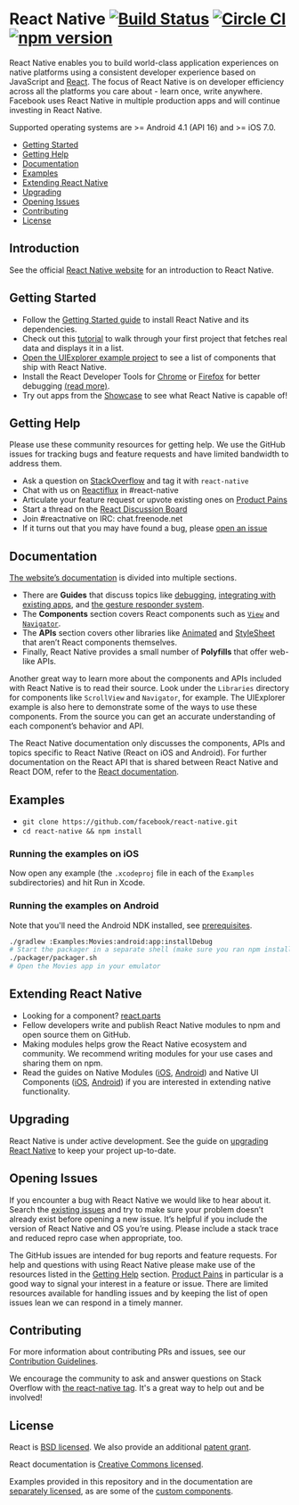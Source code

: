 # React Native [![Build Status](https://travis-ci.org/experimentsin/react-native.svg?branch=contrib)](https://travis-ci.org/experimentsin/react-native) [![Circle CI](https://circleci.com/gh/facebook/react-native.svg?style=svg)](https://circleci.com/gh/facebook/react-native) [![npm version](https://badge.fury.io/js/react-native.svg)](http://badge.fury.io/js/react-native)

React Native enables you to build world-class application experiences on native platforms using a consistent developer experience based on JavaScript and [React](http://facebook.github.io/react). The focus of React Native is on developer efficiency across all the platforms you care about - learn once, write anywhere. Facebook uses React Native in multiple production apps and will continue investing in React Native.

Supported operating systems are >= Android 4.1 (API 16) and >= iOS 7.0.

- [Getting Started](#getting-started)
- [Getting Help](#getting-help)
- [Documentation](#documentation)
- [Examples](#examples)
- [Extending React Native](#extending-react-native)
- [Upgrading](#upgrading)
- [Opening Issues](#opening-issues)
- [Contributing](#contributing)
- [License](#license)

## Introduction

See the official [React Native website](https://facebook.github.io/react-native/) for an introduction to React Native.

## Getting Started

- Follow the [Getting Started guide](http://facebook.github.io/react-native/docs/getting-started.html) to install React Native and its dependencies.
- Check out this [tutorial](https://facebook.github.io/react-native/docs/tutorial.html) to walk through your first project that fetches real data and displays it in a list.
- [Open the UIExplorer example project](#examples) to see a list of components that ship with React Native.
- Install the React Developer Tools for [Chrome](https://chrome.google.com/webstore/detail/react-developer-tools/fmkadmapgofadopljbjfkapdkoienihi) or [Firefox](https://addons.mozilla.org/en-US/firefox/addon/react-devtools/) for better debugging [(read more)](http://facebook.github.io/react-native/docs/debugging.html).
- Try out apps from the [Showcase](https://facebook.github.io/react-native/showcase.html) to see what React Native is capable of!

## Getting Help

Please use these community resources for getting help. We use the GitHub issues for tracking bugs and feature requests and have limited bandwidth to address them.

- Ask a question on [StackOverflow](http://stackoverflow.com/) and tag it with `react-native`
- Chat with us on [Reactiflux](https://discord.gg/0ZcbPKXt5bWJVmUY) in #react-native
- Articulate your feature request or upvote existing ones on [Product Pains](https://productpains.com/product/react-native/)
- Start a thread on the [React Discussion Board](https://discuss.reactjs.org/)
- Join #reactnative on IRC: chat.freenode.net
- If it turns out that you may have found a bug, please [open an issue](#opening-issues)

## Documentation

[The website’s documentation](https://facebook.github.io/react-native/docs/) is divided into multiple sections.
- There are **Guides** that discuss topics like [debugging](https://facebook.github.io/react-native/docs/debugging.html), [integrating with existing apps](https://facebook.github.io/react-native/docs/embedded-app-ios.html), and [the gesture responder system](https://facebook.github.io/react-native/docs/gesture-responder-system.html).
- The **Components** section covers React components such as [`View`](https://facebook.github.io/react-native/docs/view.html) and [`Navigator`](https://facebook.github.io/react-native/docs/navigator.html).
- The **APIs** section covers other libraries like [Animated](https://facebook.github.io/react-native/docs/animated.html) and [StyleSheet](https://facebook.github.io/react-native/docs/stylesheet.html) that aren’t React components themselves.
- Finally, React Native provides a small number of **Polyfills** that offer web-like APIs.

Another great way to learn more about the components and APIs included with React Native is to read their source. Look under the `Libraries` directory for components like `ScrollView` and `Navigator`, for example. The UIExplorer example is also here to demonstrate some of the ways to use these components. From the source you can get an accurate understanding of each component’s behavior and API.

The React Native documentation only discusses the components, APIs and topics specific to React Native (React on iOS and Android). For further documentation on the React API that is shared between React Native and React DOM, refer to the [React documentation](http://facebook.github.io/react/).

## Examples

- `git clone https://github.com/facebook/react-native.git`
- `cd react-native && npm install`

### Running the examples on iOS

Now open any example (the `.xcodeproj` file in each of the `Examples` subdirectories) and hit Run in Xcode.

### Running the examples on Android

Note that you'll need the Android NDK installed, see [prerequisites](https://github.com/facebook/react-native/blob/master/ReactAndroid/README.md#prerequisites).

```bash
./gradlew :Examples:Movies:android:app:installDebug
# Start the packager in a separate shell (make sure you ran npm install):
./packager/packager.sh
# Open the Movies app in your emulator
```

## Extending React Native

- Looking for a component? [react.parts](http://react.parts/)
- Fellow developers write and publish React Native modules to npm and open source them on GitHub.
- Making modules helps grow the React Native ecosystem and community. We recommend writing modules for your use cases and sharing them on npm.
- Read the guides on Native Modules ([iOS](http://facebook.github.io/react-native/docs/native-modules-ios.html), [Android](http://facebook.github.io/react-native/docs/native-modules-android.html)) and Native UI Components ([iOS](http://facebook.github.io/react-native/docs/native-components-ios.html), [Android](http://facebook.github.io/react-native/docs/native-components-android.html)) if you are interested in extending native functionality.

## Upgrading

React Native is under active development. See the guide on [upgrading React Native](https://facebook.github.io/react-native/docs/upgrading.html) to keep your project up-to-date.

## Opening Issues

If you encounter a bug with React Native we would like to hear about it. Search the [existing issues](https://github.com/facebook/react-native/issues) and try to make sure your problem doesn’t already exist before opening a new issue. It’s helpful if you include the version of React Native and OS you’re using. Please include a stack trace and reduced repro case when appropriate, too.

The GitHub issues are intended for bug reports and feature requests. For help and questions with using React Native please make use of the resources listed in the [Getting Help](#getting-help) section. [Product Pains](https://productpains.com/product/react-native/) in particular is a good way to signal your interest in a feature or issue. There are limited resources available for handling issues and by keeping the list of open issues lean we can respond in a timely manner.

## Contributing

For more information about contributing PRs and issues, see our [Contribution Guidelines](https://github.com/facebook/react-native/blob/master/CONTRIBUTING.md).

We encourage the community to ask and answer questions on Stack Overflow with [the react-native tag](https://stackoverflow.com/questions/tagged/react-native). It's a great way to help out and be involved!

## License

React is [BSD licensed](./LICENSE). We also provide an additional [patent grant](./PATENTS).

React documentation is [Creative Commons licensed](./LICENSE-docs).

Examples provided in this repository and in the documentation are [separately licensed](./LICENSE-examples), as are some of the [custom components](./LICENSE-CustomComponents).
